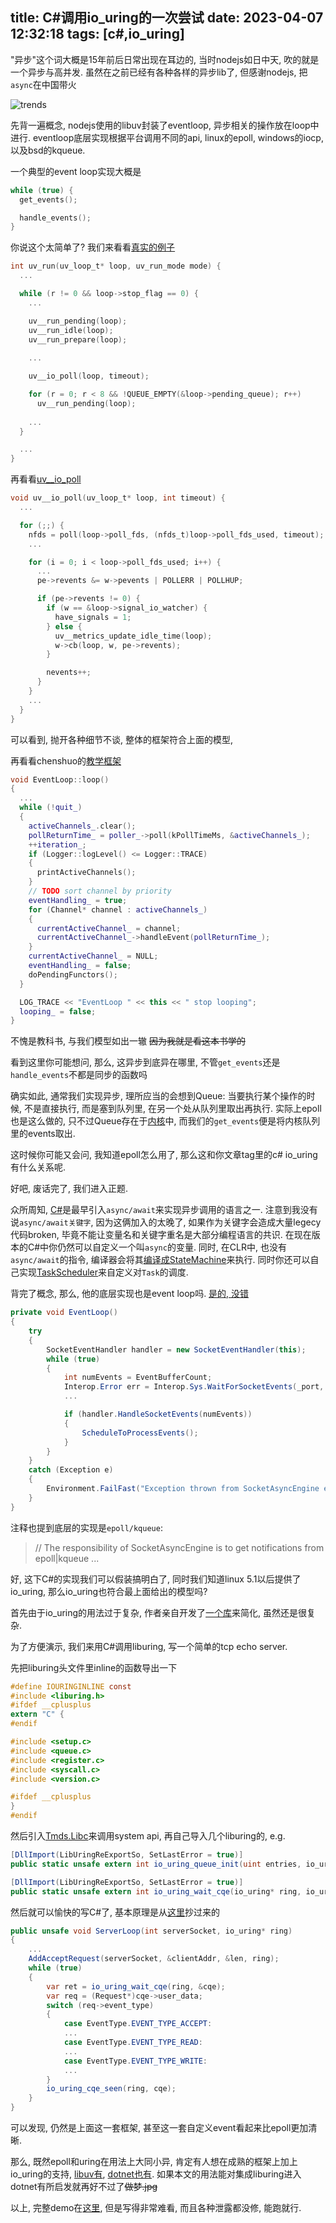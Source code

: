 title: C#调用io_uring的一次尝试
date: 2023-04-07 12:32:18
tags: [c#,io_uring]
---

"异步"这个词大概是15年前后日常出现在耳边的, 当时nodejs如日中天, 吹的就是一个异步与高并发. 虽然在之前已经有各种各样的异步lib了, 但感谢nodejs, 把`async`在中国带火

![trends](https://ever17.blob.core.windows.net/blog/async_china.jpg "")

<!--more-->

先背一遍概念, nodejs使用的libuv封装了eventloop, 异步相关的操作放在loop中进行. eventloop底层实现根据平台调用不同的api, linux的epoll, windows的iocp, 以及bsd的kqueue.

一个典型的event loop实现大概是
```c++
while (true) {
  get_events();

  handle_events();
}
```
你说这个太简单了? 我们来看看[真实的例子](https://github.com/libuv/libuv/blob/244df24bf411a396ceaf69f8a80a98e5629ee584/src/unix/core.c#L384 "")
```c
int uv_run(uv_loop_t* loop, uv_run_mode mode) {
  ...

  while (r != 0 && loop->stop_flag == 0) {
    ...

    uv__run_pending(loop);
    uv__run_idle(loop);
    uv__run_prepare(loop);
    
    ...

    uv__io_poll(loop, timeout);

    for (r = 0; r < 8 && !QUEUE_EMPTY(&loop->pending_queue); r++)
      uv__run_pending(loop);
      
    ...
  }

  ...
}
```
再看看[uv__io_poll](https://github.com/libuv/libuv/blob/244df24bf411a396ceaf69f8a80a98e5629ee584/src/unix/posix-poll.c#L134 "")
```c
void uv__io_poll(uv_loop_t* loop, int timeout) {
  ...

  for (;;) {
    nfds = poll(loop->poll_fds, (nfds_t)loop->poll_fds_used, timeout);
    ...

    for (i = 0; i < loop->poll_fds_used; i++) {
      ...
      pe->revents &= w->pevents | POLLERR | POLLHUP;

      if (pe->revents != 0) {
        if (w == &loop->signal_io_watcher) {
          have_signals = 1;
        } else {
          uv__metrics_update_idle_time(loop);
          w->cb(loop, w, pe->revents);
        }

        nevents++;
      }
    }
    ...
  }
}
```
可以看到, 抛开各种细节不谈, 整体的框架符合上面的模型,

再看看chenshuo的[教学框架](https://github.com/chenshuo/muduo/blob/master/muduo/net/EventLoop.cc#L103 "")
```c++
void EventLoop::loop()
{
  ...
  while (!quit_)
  {
    activeChannels_.clear();
    pollReturnTime_ = poller_->poll(kPollTimeMs, &activeChannels_);
    ++iteration_;
    if (Logger::logLevel() <= Logger::TRACE)
    {
      printActiveChannels();
    }
    // TODO sort channel by priority
    eventHandling_ = true;
    for (Channel* channel : activeChannels_)
    {
      currentActiveChannel_ = channel;
      currentActiveChannel_->handleEvent(pollReturnTime_);
    }
    currentActiveChannel_ = NULL;
    eventHandling_ = false;
    doPendingFunctors();
  }

  LOG_TRACE << "EventLoop " << this << " stop looping";
  looping_ = false;
}
```
不愧是教科书, 与我们模型如出一辙 ~~因为我就是看这本书学的~~

看到这里你可能想问, 那么, 这异步到底异在哪里, 不管`get_events`还是`handle_events`不都是同步的函数吗

确实如此, 通常我们实现异步, 理所应当的会想到Queue: 当要执行某个操作的时候, 不是直接执行, 而是塞到队列里, 在另一个处从队列里取出再执行. 实际上epoll也是这么做的, 只不过Queue存在于[内核](https://github.com/torvalds/linux/blob/f2afccfefe7be1f7346564fe619277110d341f9b/fs/eventpoll.c#L177 "")中, 而我们的`get_events`便是将内核队列里的events取出.

这时候你可能又会问, 我知道epoll怎么用了, 那么这和你文章tag里的c# io_uring有什么关系呢.

好吧, 废话完了, 我们进入正题.

众所周知, [C#](https://learn.microsoft.com/en-us/dotnet/csharp/whats-new/csharp-version-history#c-version-50 "")是最早引入`async/await`来实现异步调用的语言之一. 注意到我没有说`async/await关键字`, 因为这俩加入的太晚了, 如果作为关键字会造成大量legecy代码broken, 毕竟不能让变量名和关键字重名是大部分编程语言的共识. 在现在版本的C#中你仍然可以自定义一个叫`async`的变量. 同时, 在CLR中, 也没有`async/await`的指令, 编译器会将其[编译成StateMachine](https://devblogs.microsoft.com/premier-developer/dissecting-the-async-methods-in-c/ "")来执行. 同时你还可以自己实现[TaskScheduler](https://learn.microsoft.com/en-us/dotnet/api/system.threading.tasks.taskscheduler?view=net-8.0 "")来自定义对`Task`的调度.

背完了概念, 那么, 他的底层实现也是event loop吗. [是的, 没错](https://github.com/dotnet/runtime/blob/d34a2a29e93e2606ff5b4ff2b4f4ba22d81cb57d/src/libraries/System.Net.Sockets/src/System/Net/Sockets/SocketAsyncEngine.Unix.cs#L176 "")
```C#
private void EventLoop()
{
    try
    {
        SocketEventHandler handler = new SocketEventHandler(this);
        while (true)
        {
            int numEvents = EventBufferCount;
            Interop.Error err = Interop.Sys.WaitForSocketEvents(_port, handler.Buffer, &numEvents);
            ...

            if (handler.HandleSocketEvents(numEvents))
            {
                ScheduleToProcessEvents();
            }
        }
    }
    catch (Exception e)
    {
        Environment.FailFast("Exception thrown from SocketAsyncEngine event loop: " + e.ToString(), e);
    }
}
```
注释也提到底层的实现是`epoll/kqueue`: 

> // The responsibility of SocketAsyncEngine is to get notifications from epoll|kqueue
> ...

好, 这下C#的实现我们可以假装搞明白了, 同时我们知道linux 5.1以后提供了io_uring, 那么io_uring也符合最上面给出的模型吗?

首先由于io_uring的用法过于复杂, 作者亲自开发了[一个库](https://github.com/axboe/liburing "")来简化, 虽然还是很复杂.

为了方便演示, 我们来用C#调用liburing, 写一个简单的tcp echo server.

先把liburing头文件里inline的函数导出一下

```c
#define IOURINGINLINE const
#include <liburing.h>
#ifdef __cplusplus
extern "C" {
#endif

#include <setup.c>
#include <queue.c>
#include <register.c>
#include <syscall.c>
#include <version.c>

#ifdef __cplusplus
}
#endif
```

然后引入[Tmds.Libc](https://github.com/tmds/Tmds.LibC "")来调用system api, 再自己导入几个liburing的, e.g.
```C#
[DllImport(LibUringReExportSo, SetLastError = true)]
public static unsafe extern int io_uring_queue_init(uint entries, io_uring* ring, uint flags);

[DllImport(LibUringReExportSo, SetLastError = true)]
public static unsafe extern int io_uring_wait_cqe(io_uring* ring, io_uring_cqe** cqe_ptr);
```

然后就可以愉快的写C#了, 基本原理是从[这里](https://unixism.net/loti/tutorial/webserver_liburing.html "")抄过来的
```C#
public unsafe void ServerLoop(int serverSocket, io_uring* ring)
{
    ...
    AddAcceptRequest(serverSocket, &clientAddr, &len, ring);
    while (true)
    {
        var ret = io_uring_wait_cqe(ring, &cqe);
        var req = (Request*)cqe->user_data;
        switch (req->event_type)
        {
            case EventType.EVENT_TYPE_ACCEPT:
            ...
            case EventType.EVENT_TYPE_READ:
            ...
            case EventType.EVENT_TYPE_WRITE:
            ...
        }
        io_uring_cqe_seen(ring, cqe);
    }
}
```
可以发现, 仍然是上面这一套框架, 甚至这一套自定义event看起来比epoll更加清晰.

那么, 既然epoll和uring在用法上大同小异, 肯定有人想在成熟的框架上加上io_uring的支持, [libuv有](https://github.com/libuv/libuv/issues/1947 ""), [dotnet也有](https://github.com/dotnet/runtime/issues/12650 ""). 如果本文的用法能对集成liburing进入dotnet有所启发就再好不过了~~做梦.jpg~~

以上, 完整demo在[这里](https://github.com/fallenwood/csharp_uring_demo ""), 但是写得非常难看, 而且各种泄露都没修, 能跑就行.